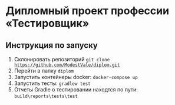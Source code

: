 # Дипломный проект профессии «Тестировщик»
## Инструкция по запуску

1. Склонировать репозиторий <code>git clone https://github.com/ModestVale/diplom.git</code>
2. Перейти в папку <code>diplom</code> 
3. Запустить контейнеры docker:  <code>docker-compose up</code>
4. Запустить тесты:  <code>gradlew test</code>
5. Отчеты Gradle о тестировании находтся по пути: <code>build\reports\tests\test</code>
